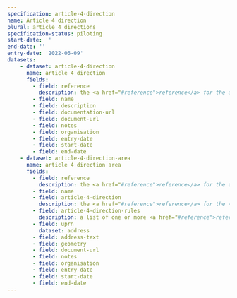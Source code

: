 ```yaml
---
specification: article-4-direction
name: Article 4 direction
plural: article 4 directions
specification-status: piloting
start-date: ''
end-date: ''
entry-date: '2022-06-09'
datasets:
    - dataset: article-4-direction
      name: article 4 direction
      fields:
        - field: reference
          description: the <a href="#reference">reference</a> for the article 4 direction
        - field: name
        - field: description
        - field: documentation-url
        - field: document-url
        - field: notes
        - field: organisation
        - field: entry-date
        - field: start-date
        - field: end-date
    - dataset: article-4-direction-area
      name: article 4 direction area
      fields:
        - field: reference
          description: the <a href="#reference">reference</a> for the article 4 direction area
        - field: name
        - field: article-4-direction
          description: the <a href="#reference">reference</a> for the <a href="article-4-direction-dataset">article 4 direction</a> entry
        - field: article-4-direction-rules
          description: a list of one or more <a href="#reference">reference</a> values for <a href="article-4-direction-rule-dataset">article 4 direction rule</a> entries, separated by a semi-colon ';' character.
        - field: uprn
          dataset: address
        - field: address-text
        - field: geometry
        - field: document-url
        - field: notes
        - field: organisation
        - field: entry-date
        - field: start-date
        - field: end-date
---
```

